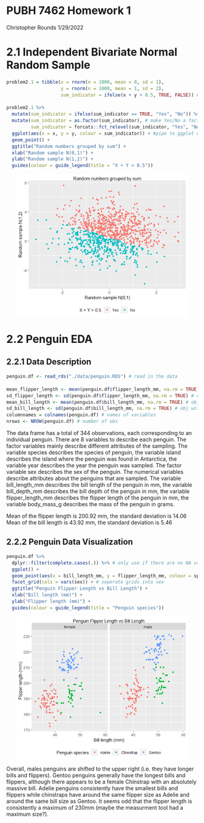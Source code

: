PUBH 7462 Homework 1
================
Christopher Rounds
1/29/2022

# 2.1 Independent Bivariate Normal Random Sample

``` r
problem2.1 = tibble(x = rnorm(n = 1000, mean = 0, sd = 1),
                    y = rnorm(n = 1000, mean = 1, sd = 2),
                    sum_indicator = ifelse(x + y > 0.5, TRUE, FALSE)) # if x + y > 0.5 then answer is TRUE 

problem2.1 %>%
  mutate(sum_indicator = ifelse(sum_indicator == TRUE, "Yes", "No")) %>% # change logical to Yes/No
  mutate(sum_indicator = as.factor(sum_indicator), # make Yes/No a factor
         sum_indicator = forcats::fct_relevel(sum_indicator, "Yes", "No")) %>% # make Yes come before No
  ggplot(aes(x = x, y = y, colour = sum_indicator)) + #pipe to ggplot with y~x coloured by factor
  geom_point() +
  ggtitle("Random numbers grouped by sum") +
  xlab("Random sample N(0,1)") +
  ylab("Random sample N(1,2)") +
  guides(colour = guide_legend(title = "X + Y > 0.5"))
```

<img src="Homework1_files/figure-gfm/problem2.1-1.png" width="90%" style="display: block; margin: auto;" />

# 2.2 Penguin EDA

## 2.2.1 Data Description

``` r
penguin.df <- read_rds("./data/penguin.RDS") # read in the data

mean_flipper_length <- mean(penguin.df$flipper_length_mm, na.rm = TRUE) # obj with mean flipper length
sd_flipper_length <- sd(penguin.df$flipper_length_mm, na.rm = TRUE) # obj with sd flipper length
mean_bill_length <- mean(penguin.df$bill_length_mm, na.rm = TRUE) # obj with mean bill length
sd_bill_length <- sd(penguin.df$bill_length_mm, na.rm = TRUE) # obj with sd bill length
columnnames = colnames(penguin.df) # names of variables
nrows <- NROW(penguin.df) # number of obs
```

The data frame has a total of 344 observations, each corresponding to an
individual penguin. There are 8 variables to describe each penguin. The
factor variables mainly describe different attributes of the sampling.
The variable species describes the species of penguin, the variable
island describes the island where the penguin was found in Antarctica,
the variable year describes the year the penguin was sampled. The factor
variable sex describes the sex of the penguin. The numerical variables
describe attributes about the penguins that are sampled. The variable
bill_length_mm describes the bill length of the penguin in mm, the
variable bill_depth_mm describes the bill depth of the penguin in mm,
the variable flipper_length_mm describes the flipper length of the
penguin in mm, the variable body_mass_g describes the mass of the
penguin in grams.

Mean of the flipper length is 200.92 mm, the standard deviation is
14.06  
Mean of the bill length is 43.92 mm, the standard deviation is 5.46

## 2.2.2 Penguin Data Visualization

``` r
penguin.df %>%
  dplyr::filter(complete.cases(.)) %>% # only use if there are no NA values in any columns
  ggplot() +
  geom_point(aes(x = bill_length_mm, y = flipper_length_mm, colour = species)) + # flipper length~bill length colored by species
  facet_grid(cols = vars(sex)) + # seperate grids into sex
  ggtitle("Penguin Flipper Length vs Bill Length") +
  xlab("Bill length (mm)") +
  ylab("Flipper length (mm)") +
  guides(colour = guide_legend(title = "Penguin species"))
```

<img src="Homework1_files/figure-gfm/problem2.2.2-1.png" width="90%" style="display: block; margin: auto;" />

Overall, males penguins are shifted to the upper right (i.e. they have
longer bills and flippers). Gentoo penguins generally have the longest
bills and flippers, although there appears to be a female Chinstrap with
an absolutely massive bill. Adelie penguins consistently have the
smallest bills and flippers while chinstraps have around the same
flipper size as Adelie and around the same bill size as Gentoo. It seems
odd that the flipper length is consistently a maximum of 230mm (maybe
the measurment tool had a maximum size?).
